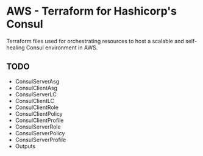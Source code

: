 # AWS - Terraform for Hashicorp's Consul

Terraform files used for orchestrating resources to host a scalable and self-healing Consul environment in AWS.

## TODO

- ConsulServerAsg
- ConsulClientAsg
- ConsulServerLC
- ConsulClientLC
- ConsulClientRole
- ConsulClientPolicy
- ConsulClientProfile
- ConsulServerRole
- ConsulServerPolicy
- ConsulServerProfile
- Outputs
